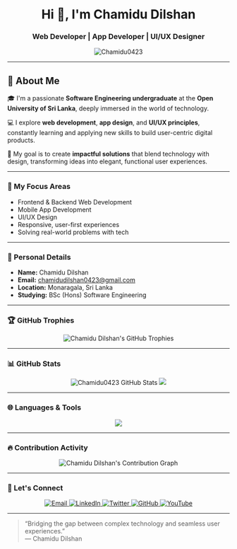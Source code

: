 <!-- README.md -->

<h1 align="center">Hi 👋, I'm Chamidu Dilshan</h1>
<h3 align="center">
  Web Developer | App Developer | UI/UX Designer<br>
</h3>

<p align="center">
  <img src="https://komarev.com/ghpvc/?username=Chamidu0423&label=Profile%20views&color=0e75b6&style=flat" alt="Chamidu0423" />
</p>

---

## 📌 About Me

🎓 I'm a passionate **Software Engineering undergraduate** at the **Open University of Sri Lanka**, deeply immersed in the world of technology.

💻 I explore **web development**, **app design**, and **UI/UX principles**, constantly learning and applying new skills to build user-centric digital products.

🚀 My goal is to create **impactful solutions** that blend technology with design, transforming ideas into elegant, functional user experiences.

---

### 🧠 My Focus Areas

- Frontend & Backend Web Development  
- Mobile App Development  
- UI/UX Design  
- Responsive, user-first experiences  
- Solving real-world problems with tech

---

### 📍 Personal Details

- **Name:** Chamidu Dilshan  
- **Email:** [chamidudilshan0423@gmail.com](mailto:chamidudilshan0423@gmail.com)  
- **Location:** Monaragala, Sri Lanka  
- **Studying:** BSc (Hons) Software Engineering  

---

### 🏆 GitHub Trophies

<p align="center">
  <img src="https://github-profile-trophy.vercel.app/?username=Chamidu0423" alt="Chamidu Dilshan's GitHub Trophies" />
</p>

---

### 📊 GitHub Stats

<p align="center">
  <img src="https://github-readme-stats.vercel.app/api?username=Chamidu0423&show_icons=true&theme=tokyonight&hide_border=true" alt="Chamidu0423 GitHub Stats" />
  <img src="https://github-readme-streak-stats.herokuapp.com/?user=Chamidu0423&theme=tokyonight&hide_border=true" />
</p>

---

### 🌐 Languages & Tools

<p align="center">
  <img src="https://github-readme-stats.vercel.app/api/top-langs/?username=Chamidu0423&layout=compact&theme=dracula" />
</p>

---

### 🔥 Contribution Activity

<p align="center">
  <img src="https://github-readme-activity-graph.vercel.app/graph?username=Chamidu0423&theme=tokyo-night&hide_border=true" alt="Chamidu Dilshan's Contribution Graph" />
</p>

---


### 🤝 Let's Connect

<p align="center">
  <a href="mailto:chamidudilshan0423@gmail.com">
    <img src="https://img.icons8.com/color/48/000000/gmail--v1.png" alt="Email" />
  </a>
  <a href="https://www.linkedin.com/in/chamidu-dilshan-082b43274/">
    <img src="https://img.icons8.com/color/48/000000/linkedin.png" alt="LinkedIn" />
  </a>
  <a href="#">
    <img src="https://img.icons8.com/color/48/000000/twitter--v1.png" alt="Twitter" />
  </a>
  <a href="https://github.com/Chamidu0423">
    <img src="https://img.icons8.com/nolan/48/github.png" alt="GitHub" />
  </a>
  <a href="#">
    <img src="https://img.icons8.com/color/48/000000/youtube-play.png" alt="YouTube" />
  </a>
</p>


---

> “Bridging the gap between complex technology and seamless user experiences.”  
> — Chamidu Dilshan
